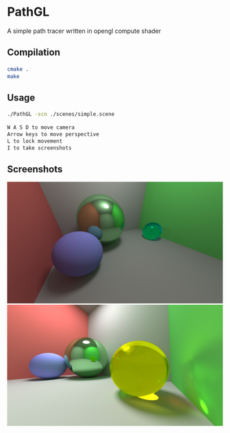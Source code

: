 # PathGL
A simple path tracer written in opengl compute shader
## Compilation
```bash
cmake .
make
```
## Usage
```bash
./PathGL -scn ./scenes/simple.scene
```
	W A S D to move camera
	Arrow keys to move perspective
	L to lock movement
	I to take screenshots
## Screenshots
![alt text](https://raw.githubusercontent.com/AdamYuan/PathGL/master/screenshots/s2.png)
![alt text](https://raw.githubusercontent.com/AdamYuan/PathGL/master/screenshots/s3.png)
